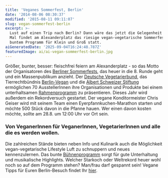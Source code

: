 ```yaml
---
title: 'Veganes Sommerfest, Berlin'
date: '2014-08-06 08:30:37'
modified: '2015-08-11 09:11:07'
slug: vegan-sommerfest-berlin
excerpt: >-
  Lust auf einen Trip nach Berlin? Dann wäre das jetzt die Gelegenheit! Zum 7.
  Mal findet am Alexanderplatz das riesige vegan-vegetarische Sommerfest mit
  buntem Programm für Klein und Groß statt.
aiGeneratedDate: '2025-09-04T16:24:48.787Z'
featuredImage: ai/ai-vegan-sommerfest-berlin.jpg
---
```


Größer, bunter, besser: fleischfrei feiern am Alexanderplatz - so das Motto der Organisatoren des [Berliner Sommerfests](http://vegan-vegetarisches-sommerfest.de/), das heuer in die 8. Runde geht und ein Massenpublikum anzieht. Der [Deutsche Vegetarierbund](http://www.vebu.de/), das Tierrechtbündnis [Berlin-Vegan](http://www.berlin-vegan.de/) und die [Albert Schweizer Stiftung](https://albert-schweitzer-stiftung.de/) ermöglichen 70 AusstellerInnen ihre Organisationen und Produkte bei einem unterhaltsamen [Rahmenprogramm](http://vegan-vegetarisches-sommerfest.de/programm/) zu präsentieren. Dieses Jahr wird außerdem ein Rekordversuch gestartet. Der vegane Konditormeister Chris Geiser wird mit seinem Team einen Eyerpfannkuchen-Marathon starten und möchte 500 Stück davon in die Pfanne hauen. Wer einen davon kosten möchte, sollte am 28.8. um 12:00 Uhr vor Ort sein.

### Von VeganerInnen für VeganerInnen, VegetarierInnen und alle die es werden wollen.

Die zahlreichen Stände bieten neben Info und Kulinarik auch die Möglichkeit vegan-vegetarische Lifestyle Luft zu schnuppern und neues kennenzulernen. Das bunte [Bühnenprogramm](http://vegan-vegetarisches-sommerfest.de/programm/) sorgt für gute Unterhaltung und musikalische Highlights. Welcher Starkoch oder Weltrekord heuer wohl noch so auf dem Programm stehen? Man/frau darf gespannt sein! Vegane Tipps für Euren Berlin-Besuch findet Ihr [hier](https://www.veganblatt.com/vegan-berlin).
